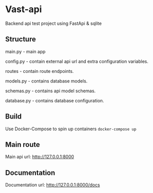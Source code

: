 # Vast-api 

Backend api test project using FastApi & sqlite 

## Structure
main.py - main app 

config.py - contain external api url and extra configuration variables.

routes - contain route endpoints.

models.py - contains database models. 

schemas.py - contains api model schemas.

database.py - contains database configuration.

## Build 
Use Docker-Compose to spin up containers `docker-compose up`

## Main route
Main api url: http://127.0.0.1:8000

## Documentation
Documentation url:  http://127.0.0.1:8000/docs



